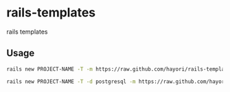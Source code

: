 rails-templates
===============

rails templates

## Usage

```bash
rails new PROJECT-NAME -T -m https://raw.github.com/hayori/rails-templates/master/rails-app-template.rb
```

```bash
rails new PROJECT-NAME -T -d postgresql -m https://raw.github.com/hayori/rails-templates/master/rails-app-template.rb
```


